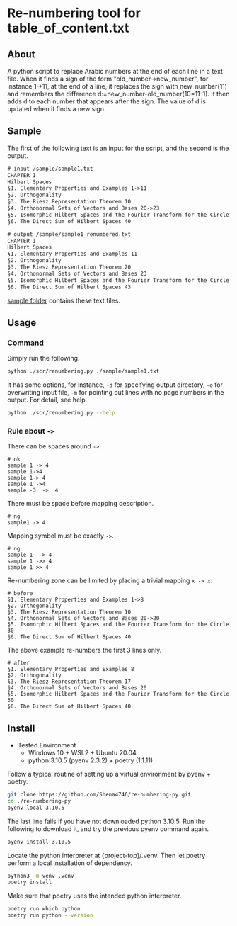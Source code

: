 # Re-numbering tool for table_of_content.txt

## About

A python script to replace Arabic numbers at the end of each line in a text file.
When it finds a sign of the form "old_number->new_number", for instance 1->11, at the end of a line, it replaces the sign with new_number(11) and remembers the difference d:=new_number-old_number(10=11-1).
It then adds d to each number that appears after the sign.
The value of d is updated when it finds a new sign.

## Sample

The first of the following text is an input for the script, and the second is the output.

```txt
# input /sample/sample1.txt
CHAPTER I
Hilbert Spaces
§1. Elementary Properties and Examples 1->11
§2. Orthogonality 
§3. The Riesz Representation Theorem 10
§4. Orthonormal Sets of Vectors and Bases 20->23
§5. Isomorphic Hilbert Spaces and the Fourier Transform for the Circle 30
§6. The Direct Sum of Hilbert Spaces 40
```

```txt
# output /sample/sample1_renumbered.txt
CHAPTER I
Hilbert Spaces
§1. Elementary Properties and Examples 11
§2. Orthogonality 
§3. The Riesz Representation Theorem 20
§4. Orthonormal Sets of Vectors and Bases 23
§5. Isomorphic Hilbert Spaces and the Fourier Transform for the Circle 33
§6. The Direct Sum of Hilbert Spaces 43
```

[sample folder](/sample) contains these text files.

## Usage

### Command

Simply run the following.

```bash
python ./scr/renumbering.py ./sample/sample1.txt
```

It has some options, for instance, `-d` for specifying output directory, `-o` for overwriting input file, `-m` for pointing out lines with no page numbers in the output.
For detail, see help.

```bash
python ./scr/renumbering.py --help
```

### Rule about `->`

There can be spaces around `->`.

```txt:
# ok
sample 1 -> 4
sample 1->4
sample 1-> 4
sample 1 ->4
sample -3  ->  4
```

There must be space before mapping description.

```txt: ng
# ng
sample1 -> 4
```

Mapping symbol must be exactly `->`.

```txt: ng
# ng
sample 1 --> 4
sample 1 ->> 4
sample 1 >> 4
```

Re-numbering zone can be limited by placing a trivial mapping `x -> x`:

```txt:before
# before
§1. Elementary Properties and Examples 1->8
§2. Orthogonality 
§3. The Riesz Representation Theorem 10
§4. Orthonormal Sets of Vectors and Bases 20->20
§5. Isomorphic Hilbert Spaces and the Fourier Transform for the Circle 30
§6. The Direct Sum of Hilbert Spaces 40
```

The above example re-numbers the first 3 lines only.

```txt:after
# after
§1. Elementary Properties and Examples 8
§2. Orthogonality 
§3. The Riesz Representation Theorem 17
§4. Orthonormal Sets of Vectors and Bases 20
§5. Isomorphic Hilbert Spaces and the Fourier Transform for the Circle 30
§6. The Direct Sum of Hilbert Spaces 40
```

## Install

- Tested Environment
  - Windows 10 + WSL2 + Ubuntu 20.04
  - python 3.10.5 (pyenv 2.3.2) + poetry (1.1.11)

Follow a typical routine of setting up a virtual environment by pyenv + poetry.

```bash
git clone https://github.com/Shena4746/re-numbering-py.git
cd ./re-numbering-py
pyenv local 3.10.5
```

The last line fails if you have not downloaded python 3.10.5. Run the following to download it, and try the previous pyenv command again.

```bash
pyenv install 3.10.5
```

Locate the python interpreter at {project-top}/.venv. Then let poetry perform a local installation of dependency.

```bash
python3 -m venv .venv
poetry install
```

Make sure that poetry uses the intended python interpreter.

```bash
poetry run which python
poetry run python --version
```
